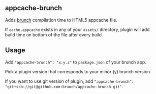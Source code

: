 ## appcache-brunch
Adds [brunch](http://brunch.io) compilation time to HTML5 appcache file.

If `cache.appcache` exists in any of your `assets/` directory,
plugin will add build time on bottom of the file after every build.

## Usage
Add `"appcache-brunch": "x.y.z"` to `package.json` of your brunch app.

Pick a plugin version that corresponds to your minor (y) brunch version.

If you want to use git version of plugin, add
`"appcache-brunch": "git+ssh://git@github.com:brunch/appcache-brunch.git"`.
